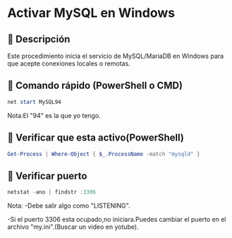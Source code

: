# Activar MySQL en Windows

## 📌 Descripción

Este procedimiento inicia el servicio de MySQL/MariaDB en Windows para que acepte conexiones locales o remotas.

## 🚀 Comando rápido (PowerShell o CMD)

```powershell
net start MySQL94
```

Nota:El "94" es la que yo tengo.

## 🚀 Verificar que esta activo(PowerShell)

```powershell
Get-Process | Where-Object { $_.ProcessName -match "mysqld" }
```

## 🚀 Verificar puerto

```powershell
netstat -ano | findstr :3306
```

Nota:
-Debe salir algo como "LISTENING".

-Si el puerto 3306 esta ocupado,no iniciara.Puedes cambiar el puerto en el archivo "my.ini".(Buscar un video en yotube).
